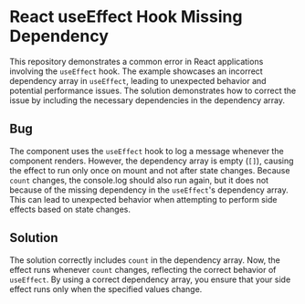 # React useEffect Hook Missing Dependency

This repository demonstrates a common error in React applications involving the `useEffect` hook. The example showcases an incorrect dependency array in `useEffect`, leading to unexpected behavior and potential performance issues. The solution demonstrates how to correct the issue by including the necessary dependencies in the dependency array.

## Bug

The component uses the `useEffect` hook to log a message whenever the component renders. However, the dependency array is empty (`[]`), causing the effect to run only once on mount and not after state changes. Because `count` changes, the console.log should also run again, but it does not because of the missing dependency in the `useEffect`'s dependency array. This can lead to unexpected behavior when attempting to perform side effects based on state changes. 

## Solution

The solution correctly includes `count` in the dependency array. Now, the effect runs whenever `count` changes, reflecting the correct behavior of `useEffect`. By using a correct dependency array, you ensure that your side effect runs only when the specified values change.